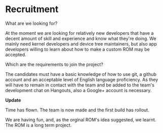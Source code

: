 Recruitment
===========

What are we looking for?

At the moment we are looking for relatively new developers that have a decent amount of skill and experience and know what they're doing. We mainly need kernel developers and device tree maintainers, but also app developers willing to learn about how to make a custom ROM may be accepted.

Which are the requirements to join the project?

The candidates must have a basic knowledge of how to use git, a github account and an acceptable level of English language proficiency. As they will have to remain in contact with the team and be added to the team's development chat on Hangouts, also a Google+ account is necessary.

**Update**

Time has flown. The team is now made and the first build has rollout.

We are having fun, and, as the orginal ROM's idea suggested, we learnt.
The ROM is a long term project.
